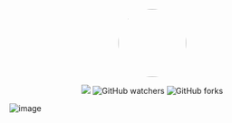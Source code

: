 <p align="center">
    <img style="height:auto;border-radius: 60px" alt="" width="120" height="120" class="avatar avatar-user width-full border color-bg-primary" src="https://avatars.githubusercontent.com/u/56918901?v=4">
</p>
<p align="center">
    <img src="https://img.shields.io/github/stars/senswrong/AndroidManifest.svg?style=flat-square">
    <img alt="GitHub watchers" src="https://img.shields.io/github/watchers/senswrong/AndroidManifest?style=flat-square">
    <img alt="GitHub forks" src="https://img.shields.io/github/forks/senswrong/AndroidManifest?style=flat-square">
</p>

![image](https://github.com/senswrong/AndroidManifest/AndroidManifest.png)
